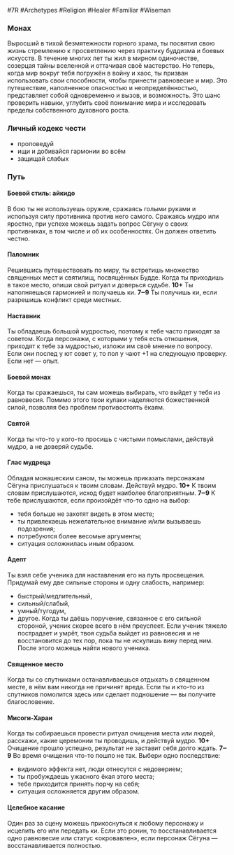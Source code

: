 #7R #Archetypes #Religion #Healer #Familiar #Wiseman 

### Монах
Выросший в тихой безмятежности горного храма, ты посвятил свою жизнь стремлению к просветлению через практику буддизма и боевых искусств. В течение многих лет ты жил в мирном одиночестве, созерцая тайны вселенной и оттачивая своё мастерство. Но теперь, когда мир вокруг тебя погружён в войну и хаос, ты призван использовать свои способности, чтобы принести равновесие и мир. Это путешествие, наполненное опасностью и неопределённостью, представляет собой одновременно и вызов, и возможность. Это шанс проверить навыки, углубить своё понимание мира и исследовать пределы собственного духовного роста.

### Личный кодекс чести
* проповедуй
* ищи и добивайся гармонии во всём
* защищай слабых

### Путь
#### Боевой стиль: айкидо 
В бою ты не используешь оружие, сражаясь голыми руками и используя силу противника против него самого. Сражаясь мудро или яростно, при успехе можешь задать вопрос Сёгуну о своих противниках, в том числе и об их особенностях. Он должен ответить честно. 

#### Паломник 
Решившись путешествовать по миру, ты встретишь множество священных мест и святилищ, посвящённых Будде. Когда ты приходишь в такое место, опиши свой ритуал и доверься судьбе. 
**10+** Ты наполняешься гармонией и получаешь ки. 
**7‒9** Ты получишь ки, если разрешишь конфликт среди местных. 

#### Наставник
Ты обладаешь большой мудростью, поэтому к тебе часто приходят за советом. Когда персонажи, с которыми у тебя есть отношения, приходят к тебе за мудростью, изложи им своё мнение по вопросу. Если они послед у ют совет у, то пол у чают +1 на следующую проверку. Если нет — опыт. 

#### Боевой монах 
Когда ты сражаешься, ты сам можешь выбирать, что выйдет у тебя из равновесия. Помимо этого твои кулаки наделяются божественной силой, позволяя без проблем противостоять ёкаям.

#### Святой 
Когда ты что-то у кого-то просишь с чистыми помыслами, действуй мудро, а не доверяй судьбе. 

#### Глас мудреца 
Обладая монашеским саном, ты можешь приказать персонажам Сёгуна прислушаться к твоим словам. Действуй мудро. 
**10+** К твоим словам прислушаются, исход будет наиболее благоприятным. 
**7‒9** К тебе прислушаются, если произойдёт что-то одно на выбор:
- тебя больше не захотят видеть в этом месте;
- ты привлекаешь нежелательное внимание и/или вызываешь подозрения;
- потребуются более весомые аргументы;
- ситуация осложнилась иным образом. 

#### Адепт 
Ты взял себе ученика для наставления его на путь просвещения. Придумай ему две сильные стороны и одну слабость, например:
- быстрый/медлительный,
- сильный/слабый,
- умный/тугодум,
- другое. 
Когда ты даёшь поручение, связанное с его сильной стороной, ученик скорее всего в нём преуспеет. Если ученик тяжело пострадает и умрёт, твоя судьба выйдет из равновесия и не восстановится до тех пор, пока ты не искупишь вину перед ним. После этого можешь найти нового ученика. 

#### Священное место 
Когда ты со спутниками останавливаешься отдыхать в священном месте, в нём вам никогда не причинят вреда. Если ты и кто-то из спутников помолится здесь или сделает подношение — вы получите благословение. 

#### Мисоги-Хараи 
Когда ты собираешься провести ритуал очищения места или людей, расскажи, какие церемонии ты проводишь, и действуй мудро. 
**10+** Очищение прошло успешно, результат не заставит себя долго ждать. 
**7‒9** Во время очищения что-то пошло не так. Выбери одно последствие:
- видимого эффекта нет, люди отнесутся с недоверием;
- ты пробуждаешь ужасного ёкая этого места;
- тебе приходится принять порчу на себя;
- ситуация осложняется другим образом. 

#### Целебное касание 
Один раз за сцену можешь прикоснуться к любому персонажу и исцелить его или передать ки. Если это ронин, то восстанавливается одно равновесие или статус «окровавлен», если персонаж Сёгуна — восстанавливается полностью.